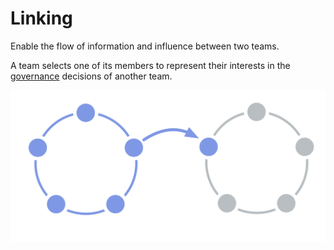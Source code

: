# Linking

<summary>
Enable the flow of information and influence between two teams.
</summary>

A team selects one of its members to represent their interests in the [governance](glossary:governance) decisions of another team.

![One circle linked to another circle](img/structural-patterns/link.png)
